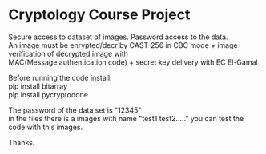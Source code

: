 # Cryptology Course Project  
Secure access to dataset of images. Password access to the data.  
An image must be enrypted/decr by CAST-256 in CBC mode + image verification of decrypted image with  
MAC(Message authentication code) + secret key delivery with EC El-Gamal


Before running the code install:  
pip install bitarray  
pip install pycryptodone  

The password of the data set is "12345"  
in the files there is a images with name "test1 test2....." you can test the code with this images.  

Thanks.  